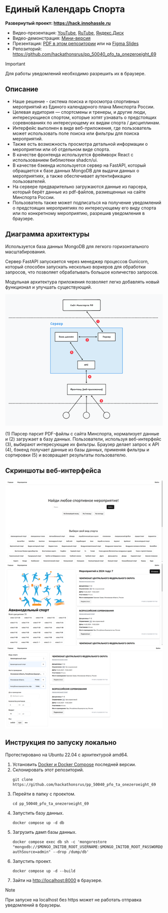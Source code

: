# Единый Календарь Спорта

**Развернутый проект: https://hack.innohassle.ru**

- Видео-презентация: [YouTube](https://youtu.be/YL-bDoUrjOY), [RuTube](https://rutube.ru/video/private/b9e11f2766f89993ddaa108f1a8a7148/?p=tD09_dR3a__N94qwzTMwWA), [Яндекс.Диск](https://disk.yandex.ru/i/18k2LXvQEaJm-Q)
- Видео-демонстрация: [Мини-версия](./мини-демо.mp4)
- Презентация: [PDF в этом репозитории](./Презентация%20Университет%20Иннополис%20one_zero_eight.pdf) или на [Figma Slides](https://www.figma.com/slides/w4Ewmxl75Ts0SdHtxk2dRX/%D0%9F%D1%80%D0%B5%D0%B7%D0%B5%D0%BD%D1%82%D0%B0%D1%86%D0%B8%D1%8F-one_zero_eight-%D0%A3%D0%BD%D0%B8%D0%B2%D0%B5%D1%80%D1%81%D0%B8%D1%82%D0%B5%D1%82-%D0%98%D0%BD%D0%BD%D0%BE%D0%BF%D0%BE%D0%BB%D0%B8%D1%81?node-id=1-539&t=qIXakFIXm2mqjNwM-1)
- Репозиторий: https://github.com/hackathonsrus/pp_50040_pfo_ta_onezeroeight_69

> [!IMPORTANT]
> Для работы уведомлений необходимо разрешить их в браузере.

## Описание

- Наше решение - система поиска и просмотра спортивных мероприятий из Единого календарного плана Минспорта России.
- Целевая аудитория — спортсмены и тренеры, и другие люди, интересующиеся спортом, которые хотят узнавать о предстоящих соревнованиях по интересующему их видам спорта / дисциплинам.
- Интерфейс выполнен в виде веб-приложения, где пользователь может использовать поле поиска или фильтры для поиска мероприятий.
- Также есть возможность просмотра детальной информации о мероприятии или об отдельном виде спорта.
- В качестве фронтенда используется фреймворк React с использованием библиотеки shadcn/ui.
- В качестве бэкенда используется сервер на FastAPI, который обращается к базе данных MongoDB для выдачи данных о мероприятиях, а также обеспечивает аутентификацию пользователей.
- На сервере предварительно загружаются данные из парсера, который берёт данные из pdf-файлов, размещенных на сайте Минспорта России.
- Пользователь также может подписаться на получение уведомлений о предстоящих мероприятиях по интересующему его виду спорта или по конкретному мероприятию, разрешив уведомления в браузере.

## Диаграмма архитектуры

Используется база данных MongoDB для легкого горизонтального масштабирования.

Сервер FastAPI запускается через менеджер процессов Gunicorn, который способен запускать несколько воркеров для обработки запросов, что позволяет обрабатывать большое количество запросов.

Модульная архитектура приложения позволяет легко добавлять новый функционал и улучшать существующий.

![Architecture](./architecture.png)

(1) Парсер парсит PDF-файлы с сайта Минспорта, нормализует данные и (2) загружает в базу данных.
Пользователи, используя веб-интерфейс (3), выбирают интересующие их фильтры.
Браузер делает запрос к API (4), бэкенд получает данные из базы данных, применяя фильтры и сортировки (5) и возвращает результаты пользователю.

## Скриншоты веб-интерфейса

![Screenshot0](./img0.png)
![Screenshot1](./img1.png)
![Screenshot2](./img2.png)

## Инструкция по запуску локально

Протестировано на Ubuntu 22.04 с архитектурой amd64.

1. Установить [Docker и Docker Compose](https://docs.docker.com/engine/install/) последней версии.
2. Склонировать этот репозиторий.
   ```
   git clone https://github.com/hackathonsrus/pp_50040_pfo_ta_onezeroeight_69
   ```
3. Перейти в папку с проектом.
   ```
   cd pp_50040_pfo_ta_onezeroeight_69
   ```
4. Запустить базу данных.
   ```
   docker compose up -d db
   ```
5. Загрузить дамп базы данных.
   ```
   docker compose exec db sh -c 'mongorestore "mongodb://$MONGO_INITDB_ROOT_USERNAME:$MONGO_INITDB_ROOT_PASSWORD@localhost:27017/db?authSource=admin" --drop /dump/db'
   ```
6. Запустить проект.
   ```
   docker compose up -d --build
   ```
7. Зайти на [http://localhost:8000](http://localhost:8000) в браузере.

> [!NOTE]
> При запуске на localhost без https может не работать отправка уведомлений в браузеры.
